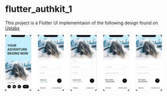 # flutter_authkit_1



This project is a Flutter UI implememtaion of the following design found on <a href="https://www.uplabs.com/posts/auth-kit-4-mobile-sign-in-register" target="_blank">Uplabs</a>

![preview.png](assets/preview.jpg)
